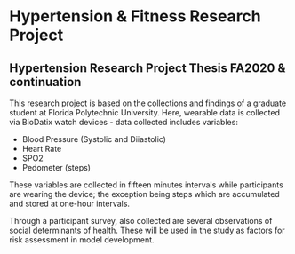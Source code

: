 # Hypertension & Fitness Research Project 
## Hypertension Research Project Thesis FA2020 & continuation

This research project is based on the collections and findings of a graduate student at Florida Polytechnic University. Here, wearable data is collected via
BioDatix watch devices - data collected includes variables:

* Blood Pressure (Systolic and Diiastolic)
* Heart Rate
* SPO2
* Pedometer (steps)

These variables are collected in fifteen minutes intervals while participants are wearing the device; the exception being steps which are accumulated and stored
at one-hour intervals.

Through a participant survey, also collected are several observations of social determinants of health. These will be used in the study as factors for risk assessment in model development.


